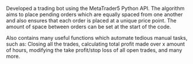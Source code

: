 Developed a trading bot using the MetaTrader5 Python API. The algorithm aims to place pending orders which are equally spaced from one another and also ensures that each order 
is placed at a unique price point. The amount of space between orders can be set at the start of the code.

Also contains many useful functions which automate tedious manual tasks, such as: Closing all the trades, calculating total profit made over x amount of hours, modifying the take profit/stop loss of all open trades, and many more.
